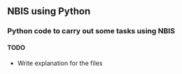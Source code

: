 ## NBIS using Python

### Python code to carry out some tasks using NBIS


 #### TODO 
   - Write explanation for the files